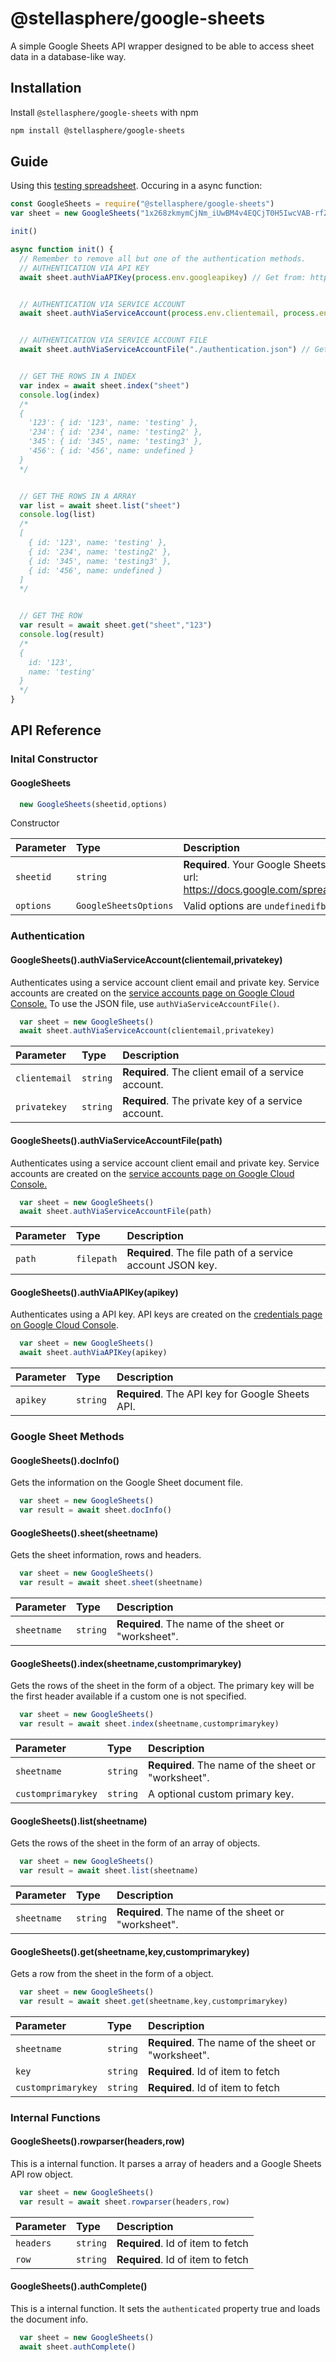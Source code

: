 # @stellasphere/google-sheets

A simple Google Sheets API wrapper designed to be able to access sheet data in a database-like way.

## Installation

Install `@stellasphere/google-sheets` with npm

```bash
npm install @stellasphere/google-sheets
```
    
## Guide
Using this [testing spreadsheet](https://docs.google.com/spreadsheets/d/1x268zkmymCjNm_iUwBM4v4EQCjT0H5IwcVAB-rfZ9x8/edit?usp=sharing).
Occuring in a async function:
```js
const GoogleSheets = require("@stellasphere/google-sheets")
var sheet = new GoogleSheets("1x268zkmymCjNm_iUwBM4v4EQCjT0H5IwcVAB-rfZ9x8")

init()

async function init() {
  // Remember to remove all but one of the authentication methods.
  // AUTHENTICATION VIA API KEY
  await sheet.authViaAPIKey(process.env.googleapikey) // Get from: https://console.cloud.google.com/apis/credentials/key 


  // AUTHENTICATION VIA SERVICE ACCOUNT
  await sheet.authViaServiceAccount(process.env.clientemail, process.env.privatekey) // Get from: https://console.cloud.google.com/iam-admin/serviceaccounts


  // AUTHENTICATION VIA SERVICE ACCOUNT FILE
  await sheet.authViaServiceAccountFile("./authentication.json") // Get from: https://console.cloud.google.com/iam-admin/serviceaccounts


  // GET THE ROWS IN A INDEX
  var index = await sheet.index("sheet")
  console.log(index)
  /*
  {
    '123': { id: '123', name: 'testing' },
    '234': { id: '234', name: 'testing2' },
    '345': { id: '345', name: 'testing3' },
    '456': { id: '456', name: undefined }
  }
  */


  // GET THE ROWS IN A ARRAY
  var list = await sheet.list("sheet")
  console.log(list)
  /*
  [
    { id: '123', name: 'testing' },
    { id: '234', name: 'testing2' },
    { id: '345', name: 'testing3' },
    { id: '456', name: undefined }
  ]
  */


  // GET THE ROW
  var result = await sheet.get("sheet","123")
  console.log(result)
  /*
  {
    id: '123',
    name: 'testing'
  }
  */
}
```


## API Reference

### Inital Constructor

#### GoogleSheets

```js
  new GoogleSheets(sheetid,options)
```
Constructor

| Parameter | Type     | Description                |
| :-------- | :------- | :------------------------- |
| `sheetid` | `string` | **Required**. Your Google Sheets document ID. (Visible in the url: https://docs.google.com/spreadsheets/d/*id*/edit#gid=0) |
| `options` | `GoogleSheetsOptions` | Valid options are `undefinedifblank` and `debug` |





### Authentication

#### GoogleSheets().authViaServiceAccount(clientemail,privatekey)
Authenticates using a service account client email and private key. Service accounts are created on the [service accounts page on Google Cloud Console.](https://console.cloud.google.com/iam-admin/serviceaccounts)
To use the JSON file, use `authViaServiceAccountFile()`.
```js
  var sheet = new GoogleSheets()
  await sheet.authViaServiceAccount(clientemail,privatekey)
```

| Parameter | Type     | Description                       |
| :-------- | :------- | :-------------------------------- |
| `clientemail` | `string` | **Required**. The client email of a service account. |
| `privatekey` | `string` | **Required**. The private key of a service account. |





#### GoogleSheets().authViaServiceAccountFile(path)
Authenticates using a service account client email and private key. Service accounts are created on the [service accounts page on Google Cloud Console.](https://console.cloud.google.com/iam-admin/serviceaccounts)
```js
  var sheet = new GoogleSheets()
  await sheet.authViaServiceAccountFile(path)
```

| Parameter | Type     | Description                       |
| :-------- | :------- | :-------------------------------- |
| `path` | `filepath` | **Required**. The file path of a service account JSON key. |





#### GoogleSheets().authViaAPIKey(apikey)
Authenticates using a API key. API keys are created on the [credentials page on Google Cloud Console](https://console.cloud.google.com/apis/credentials/key). 
```js
  var sheet = new GoogleSheets()
  await sheet.authViaAPIKey(apikey)
```

| Parameter | Type     | Description                       |
| :-------- | :------- | :-------------------------------- |
| `apikey` | `string` | **Required**. The API key for Google Sheets API. |






### Google Sheet Methods

#### GoogleSheets().docInfo()
Gets the information on the Google Sheet document file.
```js
  var sheet = new GoogleSheets()
  var result = await sheet.docInfo()
```






#### GoogleSheets().sheet(sheetname)
Gets the sheet information, rows and headers. 
```js
  var sheet = new GoogleSheets()
  var result = await sheet.sheet(sheetname)
```

| Parameter | Type     | Description                       |
| :-------- | :------- | :-------------------------------- |
| `sheetname` | `string` | **Required**. The name of the sheet or "worksheet". |






#### GoogleSheets().index(sheetname,customprimarykey)
Gets the rows of the sheet in the form of a object. The primary key will be the first header available if a custom one is not specified.
```js
  var sheet = new GoogleSheets()
  var result = await sheet.index(sheetname,customprimarykey)
```

| Parameter | Type     | Description                       |
| :-------- | :------- | :-------------------------------- |
| `sheetname` | `string` | **Required**. The name of the sheet or "worksheet". |
| `customprimarykey` | `string` | A optional custom primary key. |






#### GoogleSheets().list(sheetname)
Gets the rows of the sheet in the form of an array of objects.
```js
  var sheet = new GoogleSheets()
  var result = await sheet.list(sheetname)
```

| Parameter | Type     | Description                       |
| :-------- | :------- | :-------------------------------- |
| `sheetname` | `string` | **Required**. The name of the sheet or "worksheet". |






#### GoogleSheets().get(sheetname,key,customprimarykey)
Gets a row from the sheet in the form of a object. 
```js
  var sheet = new GoogleSheets()
  var result = await sheet.get(sheetname,key,customprimarykey)
```

| Parameter | Type     | Description                       |
| :-------- | :------- | :-------------------------------- |
| `sheetname` | `string` | **Required**. The name of the sheet or "worksheet". |
| `key` | `string` | **Required**. Id of item to fetch |
| `customprimarykey` | `string` | **Required**. Id of item to fetch |




### Internal Functions




#### GoogleSheets().rowparser(headers,row)
This is a internal function. It parses a array of headers and a Google Sheets API row object.
```js
  var sheet = new GoogleSheets()
  var result = await sheet.rowparser(headers,row)
```

| Parameter | Type     | Description                       |
| :-------- | :------- | :-------------------------------- |
| `headers` | `string` | **Required**. Id of item to fetch |
| `row` | `string` | **Required**. Id of item to fetch |






#### GoogleSheets().authComplete()
This is a internal function. It sets the `authenticated` property true and loads the document info.
```js
  var sheet = new GoogleSheets()
  await sheet.authComplete()
```




